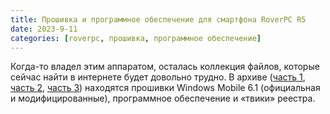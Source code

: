 ```yaml
---
title: Прошивка и программное обеспечение для смартфона RoverPC R5
date: 2023-9-11
categories: [roverpc, прошивка, программное обеспечение]
---
```


Когда-то владел этим аппаратом, осталась коллекция файлов, которые сейчас найти в интернете будет довольно трудно. В архиве ([часть 1](/files/2023-9-11/R5-1.zip), [часть 2](/files/2023-9-11/R5-2.zip), [часть 3](/files/2023-9-11/R5-3.zip)) находятся прошивки Windows Mobile 6.1 (официальная и модифицированные), программное обеспечение и «твики» реестра.
